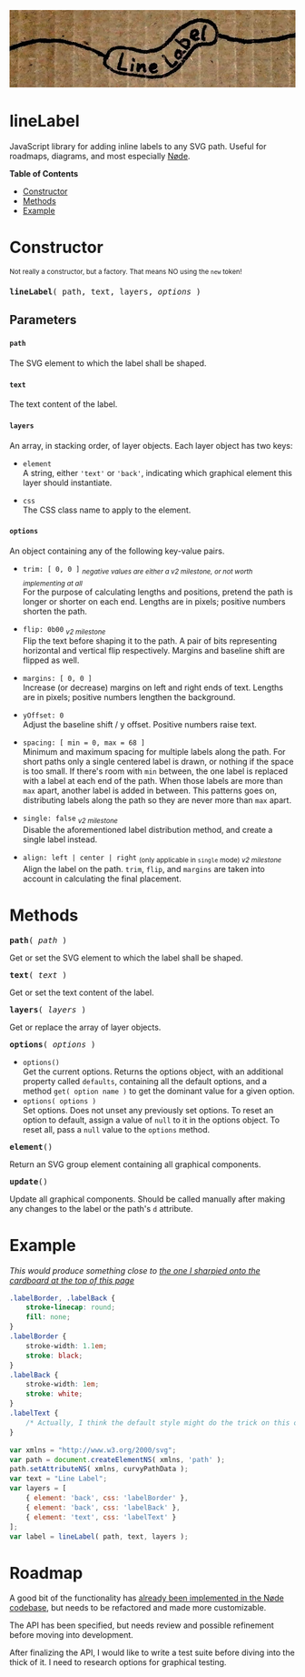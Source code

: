 <a name="cardboard">![lineLabel logo](line-label-logo.jpg)</a>
# lineLabel
JavaScript library for adding inline labels to any SVG path. Useful for roadmaps, diagrams, and most especially [Nøde](https://github.com/treefrogman/NodeOpDevEnvironment).

__Table of Contents__  
- [Constructor](#constructor)
- [Methods](#methods)
- [Example](#example)


# Constructor
<sup>Not really a constructor, but a factory. That means NO using the `new` token!</sup>
<pre><b>lineLabel</b>( path, text, layers, <i>options</i> )</pre>

## Parameters
#### `path`  
The SVG element to which the label shall be shaped.

#### `text`  
The text content of the label.

#### `layers`
An array, in stacking order, of layer objects. Each layer object has two keys:
- `element`  
	A string, either `'text'` or `'back'`, indicating which graphical element this layer should instantiate.

- `css`  
	The CSS class name to apply to the element.

#### `options`
An object containing any of the following key-value pairs.
- `trim: [ 0, 0 ]` <i><sub>negative values are either a v2 milestone, or not worth implementing at all</sub></i>  
	For the purpose of calculating lengths and positions, pretend the path is longer or shorter on each end. Lengths are in pixels; positive numbers shorten the path.
	
- `flip: 0b00` <i><sub>v2 milestone</sub></i>  
	Flip the text before shaping it to the path. A pair of bits representing horizontal and vertical flip respectively. Margins and baseline shift are flipped as well.
	
- `margins: [ 0, 0 ]`  
	Increase (or decrease) margins on left and right ends of text. Lengths are in pixels; positive numbers lengthen the background.
	
- `yOffset: 0`  
	Adjust the baseline shift / y offset. Positive numbers raise text.

- `spacing: [ min = 0, max = 68 ]`  
	Minimum and maximum spacing for multiple labels along the path. For short paths only a single centered label is drawn, or nothing if the space is too small. If there's room with `min` between, the one label is replaced with a label at each end of the path. When those labels are more than `max` apart, another label is added in between. This patterns goes on, distributing labels along the path so they are never more than `max` apart.

- `single: false` <i><sub>v2 milestone</sub></i>  
	Disable the aforementioned label distribution method, and create a single label instead.

- `align: left | center | right` <sub>(only applicable in `single` mode) <i>v2 milestone</i></sub>  
	Align the label on the path. `trim`, `flip`, and `margins` are taken into account in calculating the final placement.

# Methods
<pre><b>path</b>( <i>path</i> )</pre>
Get or set the SVG element to which the label shall be shaped.

<pre><b>text</b>( <i>text</i> )</pre>
Get or set the text content of the label.

<pre><b>layers</b>( <i>layers</i> )</pre>
Get or replace the array of layer objects.

<pre><b>options</b>( <i>options</i> )</pre>
- `options()`  
	Get the current options. Returns the options object, with an additional property called `defaults`, containing all the default options, and a method `get( option name )` to get the dominant value for a given option.
- `options( options )`  
	Set options. Does not unset any previously set options. To reset an option to default, assign a value of `null` to it in the options object. To reset all, pass a `null` value to the `options` method.

<pre><b>element</b>()</pre>
Return an SVG group element containing all graphical components.

<pre><b>update</b>()</pre>
Update all graphical components. Should be called manually after making any changes to the label or the path's `d` attribute.

# Example
_This would produce something close to [the one I sharpied onto the cardboard at the top of this page](#cardboard)_
```css
.labelBorder, .labelBack {
	stroke-linecap: round;
	fill: none;
}
.labelBorder {
	stroke-width: 1.1em;
	stroke: black;
}
.labelBack {
	stroke-width: 1em;
	stroke: white;
}
.labelText {
	/* Actually, I think the default style might do the trick on this one */
}
```

```js
var xmlns = "http://www.w3.org/2000/svg";
var path = document.createElementNS( xmlns, 'path' );
path.setAttributeNS( xmlns, curvyPathData );
var text = "Line Label";
var layers = [
	{ element: 'back', css: 'labelBorder' },
	{ element: 'back', css: 'labelBack' },
	{ element: 'text', css: 'labelText' }
];
var label = lineLabel( path, text, layers );
```


# Roadmap
A good bit of the functionality has [already been implemented in the Nøde codebase](https://github.com/treefrogman/NodeOpDevEnvironment/blob/master/js/connector.js), but needs to be refactored and made more customizable.

The API has been specified, but needs review and possible refinement before moving into development.

After finalizing the API, I would like to write a test suite before diving into the thick of it. I need to research options for graphical testing.
